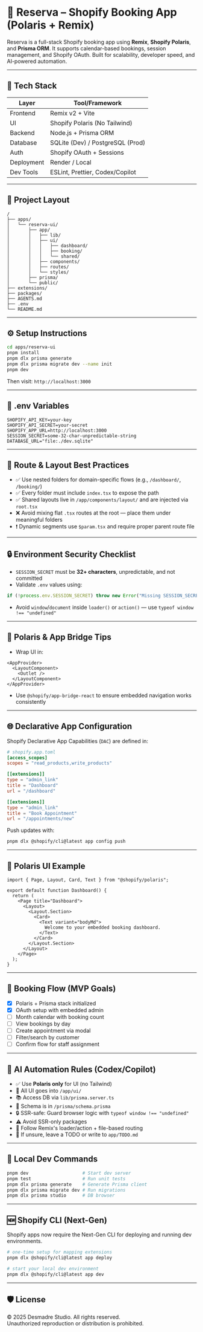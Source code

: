 # 🛀 Reserva – Shopify Booking App (Polaris + Remix)

Reserva is a full-stack Shopify booking app using **Remix**, **Shopify Polaris**, and **Prisma ORM**. It supports calendar-based bookings, session management, and Shopify OAuth. Built for scalability, developer speed, and AI-powered automation.

---

## 🧱 Tech Stack

| Layer        | Tool/Framework                   |
|--------------|----------------------------------|
| Frontend     | Remix v2 + Vite                  |
| UI           | Shopify Polaris (No Tailwind)    |
| Backend      | Node.js + Prisma ORM             |
| Database     | SQLite (Dev) / PostgreSQL (Prod) |
| Auth         | Shopify OAuth + Sessions         |
| Deployment   | Render / Local                   |
| Dev Tools    | ESLint, Prettier, Codex/Copilot  |

---

## 📂 Project Layout

```
/
├── apps/
│   └── reserva-ui/
│       ├── app/
│       │   ├── lib/
│       │   ├── ui/
│       │   │   ├── dashboard/
│       │   │   ├── booking/
│       │   │   └── shared/
│       │   ├── components/
│       │   ├── routes/
│       │   └── styles/
│       ├── prisma/
│       └── public/
├── extensions/
├── packages/
├── AGENTS.md
├── .env
└── README.md
```

---

## ⚙️ Setup Instructions

```bash
cd apps/reserva-ui
pnpm install
pnpm dlx prisma generate
pnpm dlx prisma migrate dev --name init
pnpm dev
```

Then visit: `http://localhost:3000`

---

## 🔐 .env Variables

```env
SHOPIFY_API_KEY=your-key
SHOPIFY_API_SECRET=your-secret
SHOPIFY_APP_URL=http://localhost:3000
SESSION_SECRET=some-32-char-unpredictable-string
DATABASE_URL="file:./dev.sqlite"
```

---

## 📁 Route & Layout Best Practices

- ✅ Use nested folders for domain-specific flows (e.g., `/dashboard/`, `/booking/`)
- ✅ Every folder must include `index.tsx` to expose the path
- ✅ Shared layouts live in `/app/components/layout/` and are injected via `root.tsx`
- ❌ Avoid mixing flat `.tsx` routes at the root — place them under meaningful folders
- ❗ Dynamic segments use `$param.tsx` and require proper parent route file

---

## 🔒 Environment Security Checklist

- `SESSION_SECRET` must be **32+ characters**, unpredictable, and not committed
- Validate `.env` values using:

```ts
if (!process.env.SESSION_SECRET) throw new Error("Missing SESSION_SECRET");
```

- Avoid `window`/`document` inside `loader()` or `action()` — use `typeof window !== "undefined"`

---

## 🧩 Polaris & App Bridge Tips

- Wrap UI in:

```tsx
<AppProvider>
  <LayoutComponent>
    <Outlet />
  </LayoutComponent>
</AppProvider>
```

- Use `@shopify/app-bridge-react` to ensure embedded navigation works consistently

---

## 🌐 Declarative App Configuration

Shopify Declarative App Capabilities (`DAC`) are defined in:

```toml
# shopify.app.toml
[access_scopes]
scopes = "read_products,write_products"

[[extensions]]
type = "admin_link"
title = "Dashboard"
url = "/dashboard"

[[extensions]]
type = "admin_link"
title = "Book Appointment"
url = "/appointments/new"
```

Push updates with:

```bash
pnpm dlx @shopify/cli@latest app config push
```

---

## 💄 Polaris UI Example

```tsx
import { Page, Layout, Card, Text } from "@shopify/polaris";

export default function Dashboard() {
  return (
    <Page title="Dashboard">
      <Layout>
        <Layout.Section>
          <Card>
            <Text variant="bodyMd">
              Welcome to your embedded booking dashboard.
            </Text>
          </Card>
        </Layout.Section>
      </Layout>
    </Page>
  );
}
```

---

## 📅 Booking Flow (MVP Goals)

- [x] Polaris + Prisma stack initialized
- [x] OAuth setup with embedded admin
- [ ] Month calendar with booking count
- [ ] View bookings by day
- [ ] Create appointment via modal
- [ ] Filter/search by customer
- [ ] Confirm flow for staff assignment

---

## 🧠 AI Automation Rules (Codex/Copilot)

- ✅ Use **Polaris only** for UI (no Tailwind)
- 📁 All UI goes into `/app/ui/`
- 📚 Access DB via `lib/prisma.server.ts`
- 🔬 Schema is in `/prisma/schema.prisma`
- 🔒 SSR-safe: Guard browser logic with `typeof window !== "undefined"`
- ⚠️ Avoid SSR-only packages
- 🧩 Follow Remix's loader/action + file-based routing
- 📎 If unsure, leave a TODO or write to `app/TODO.md`

---

## 🧪 Local Dev Commands

```bash
pnpm dev                    # Start dev server
pnpm test                   # Run unit tests
pnpm dlx prisma generate    # Generate Prisma client
pnpm dlx prisma migrate dev # Run migrations
pnpm dlx prisma studio      # DB browser
```

---

## 🆕 Shopify CLI (Next-Gen)

Shopify apps now require the Next-Gen CLI for deploying and running dev environments.

```bash
# one-time setup for mapping extensions
pnpm dlx @shopify/cli@latest app deploy

# start your local dev environment
pnpm dlx @shopify/cli@latest app dev
```

---

## 🛡 License

© 2025 Desmadre Studio. All rights reserved.  
Unauthorized reproduction or distribution is prohibited.